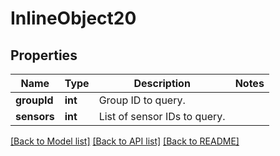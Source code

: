 # InlineObject20

## Properties
Name | Type | Description | Notes
------------ | ------------- | ------------- | -------------
**groupId** | **int** | Group ID to query. | 
**sensors** | **int** | List of sensor IDs to query. | 

[[Back to Model list]](../README.md#documentation-for-models) [[Back to API list]](../README.md#documentation-for-api-endpoints) [[Back to README]](../README.md)


